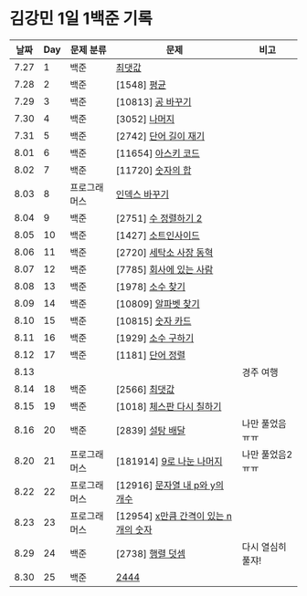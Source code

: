 # 김강민 1일 1백준 기록

| 날짜 | Day | 문제 분류    | 문제                                            | 비고              |
| ---- | --- | ------------ | ----------------------------------------------- | ----------------- |
| 7.27 | 1   | 백준         | [최댓값](./0727/)                               |                   |
| 7.28 | 2   | 백준         | [1548] [평균](./0728/)                          |                   |
| 7.29 | 3   | 백준         | [10813] [공 바꾸기](./0729/)                    |                   |
| 7.30 | 4   | 백준         | [3052] [나머지](./0730/)                        |                   |
| 7.31 | 5   | 백준         | [2742] [단어 길이 재기](./0731/)                |                   |
| 8.01 | 6   | 백준         | [11654] [아스키 코드](./0801/)                  |                   |
| 8.02 | 7   | 백준         | [11720] [숫자의 합](./0802/)                    |                   |
| 8.03 | 8   | 프로그래머스 | [인덱스 바꾸기](./0803/)                        |                   |
| 8.04 | 9   | 백준         | [2751] [수 정렬하기 2](./0804/)                 |                   |
| 8.05 | 10  | 백준         | [1427] [소트인사이드](./0805/)                  |                   |
| 8.06 | 11  | 백준         | [2720] [세탁소 사장 동혁](./0806/)              |                   |
| 8.07 | 12  | 백준         | [7785] [회사에 있는 사람](./0807/)              |                   |
| 8.08 | 13  | 백준         | [1978] [소수 찾기](./0808/)                     |                   |
| 8.09 | 14  | 백준         | [10809] [알파벳 찾기](./0809/)                  |                   |
| 8.10 | 15  | 백준         | [10815] [숫자 카드](./0810/)                    |                   |
| 8.11 | 16  | 백준         | [1929] [소수 구하기](./0811/)                   |                   |
| 8.12 | 17  | 백준         | [1181] [단어 정렬](./0812/)                     |                   |
| 8.13 |     |              |                                                 | 경주 여행         |
| 8.14 | 18  | 백준         | [2566] [최댓값](./0814/)                        |                   |
| 8.15 | 19  | 백준         | [1018] [체스판 다시 칠하기](./0815/)            |                   |
| 8.16 | 20  | 백준         | [2839] [설탕 배달](./0816/)                     | 나만 풀었음 ㅠㅠ  |
| 8.20 | 21  | 프로그래머스 | [181914] [9로 나눈 나머지](./0820/)             | 나만 풀었음2 ㅠㅠ |
| 8.22 | 22  | 프로그래머스 | [12916] [문자열 내 p와 y의 개수](./0822/)       |                   |
| 8.23 | 23  | 프로그래머스 | [12954] [x만큼 간격이 있는 n개의 숫자](./0823/) |
| 8.29 | 24  | 백준         | [2738] [행렬 덧셈](./0829/)                     | 다시 열심히 풀쟈! |
| 8.30 | 25  | 백준         | [2444](./0830/)                                 |                   |
